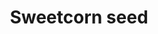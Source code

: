 ---
layout: item
title: Sweetcorn seed
item-id: 5320
datatable: true
id: 5320
name: "Sweetcorn seed"
members: true
lowalch: 3
highalch: 4
examine: "A sweetcorn seed - plant in an allotment."
monsters:
  - id: 6604
    name: "Mammoth"
    members: true
    combat_level: 80
    wiki_url: "https://oldschool.runescape.wiki/w/Mammoth"
    drops:
      - quantity: "3"
        rarity: 0.015625
    image: "https://oldschool.runescape.wiki/images/thumb/a/a5/Mammoth.png/1200px-Mammoth.png?956ac"
---